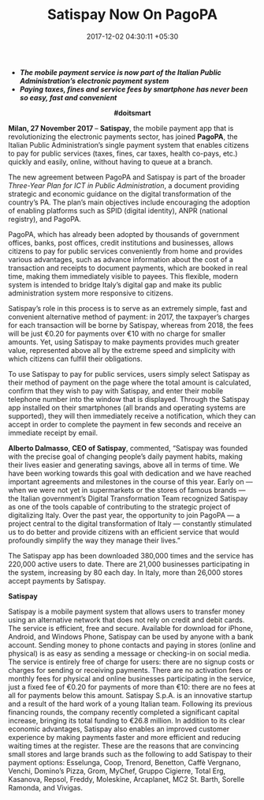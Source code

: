﻿---
title: Satispay Now On PagoPA
date: 2017-12-02 04:30:11 +05:30
categories:
- Fintech
- Insights
tags:
- Asia
- Europe
- news
- PagoPA
- Satispay
- US
category:
- Fintech
- Insights
layout: post
type: post
status: publish
Markets:
- Asia
- Europe
- news
- PagoPA
- Satispay
- US
Person: MEDICI Team
---

<ul>
<li style="text-align: left;"><em><b>The mobile payment service is now part of the Italian Public Administration’s electronic payment system</b></em></li>
<li style="text-align: left;"><em><b>Paying taxes, fines and service fees by smartphone has never been so easy, fast and convenient</b></em></li>
</ul>
<p style="text-align: center;"><b>#doitsmart</b></p>
<p><b>Milan, 27 November 2017 </b>– <b>Satispay</b>, the mobile payment app that is revolutionizing the electronic payments sector, has joined <b>PagoPA</b>, the Italian Public Administration’s single payment system that enables citizens to pay for public services (taxes, fines, car taxes, health co-pays, etc.) quickly and easily, online, without having to queue at a branch. </p>
<p>The new agreement between PagoPA and Satispay is part of the broader <i>Three-Year Plan for ICT in Public Administration</i>, a document providing strategic and economic guidance on the digital transformation of the country’s PA. The plan’s main objectives include encouraging the adoption of enabling platforms such as SPID (digital identity), ANPR (national registry), and PagoPA.</p>
<p>PagoPA, which has already been adopted by thousands of government offices, banks, post offices, credit institutions and businesses, allows citizens to pay for public services conveniently from home and provides various advantages, such as advance information about the cost of a transaction and receipts to document payments, which are booked in real time, making them immediately visible to payees. This flexible, modern system is intended to bridge Italy’s digital gap and make its public administration system more responsive to citizens.</p>
<p>Satispay’s role in this process is to serve as an extremely simple, fast and convenient alternative method of payment: in 2017, the taxpayer’s charges for each transaction will be borne by Satispay, whereas from 2018, the fees will be just €0.20 for payments over €10 with no charge for smaller amounts. Yet, using Satispay to make payments provides much greater value, represented above all by the extreme speed and simplicity with which citizens can fulfill their obligations.</p>
<p>To use Satispay to pay for public services, users simply select Satispay as their method of payment on the page where the total amount is calculated, confirm that they wish to pay with Satispay, and enter their mobile telephone number into the window that is displayed. Through the Satispay app installed on their smartphones (all brands and operating systems are supported), they will then immediately receive a notification, which they can accept in order to complete the payment in few seconds and receive an immediate receipt by email.</p>
<p><b>Alberto Dalmasso</b>, <b>CEO of Satispay</b>, commented, “Satispay was founded with the precise goal of changing people’s daily payment habits, making their lives easier and generating savings, above all in terms of time. We have been working towards this goal with dedication and we have reached important agreements and milestones in the course of this year. Early on — when we were not yet in supermarkets or the stores of famous brands — the Italian government’s Digital Transformation Team recognized Satispay as one of the tools capable of contributing to the strategic project of digitalizing Italy. Over the past year, the opportunity to join PagoPA — a project central to the digital transformation of Italy — constantly stimulated us to do better and provide citizens with an efficient service that would profoundly simplify the way they manage their lives.”</p>
<p>The Satispay app has been downloaded 380,000 times and the service has 220,000 active users to date. There are 21,000 businesses participating in the system, increasing by 80 each day. In Italy, more than 26,000 stores accept payments by Satispay.</p>
<p><b>Satispay </b></p>
<p>Satispay is a mobile payment system that allows users to transfer money using an alternative network that does not rely on credit and debit cards. The service is efficient, free and secure. Available for download for iPhone, Android, and Windows Phone, Satispay can be used by anyone with a bank account. Sending money to phone contacts and paying in stores (online and physical) is as easy as sending a message or checking-in on social media. The service is entirely free of charge for users: there are no signup costs or charges for sending or receiving payments. There are no activation fees or monthly fees for physical and online businesses participating in the service, just a fixed fee of €0.20 for payments of more than €10: there are no fees at all for payments below this amount. Satispay S.p.A. is an innovative startup and a result of the hard work of a young Italian team. Following its previous financing rounds, the company recently completed a significant capital increase, bringing its total funding to €26.8 million. In addition to its clear economic advantages, Satispay also enables an improved customer experience by making payments faster and more efficient and reducing waiting times at the register. These are the reasons that are convincing small stores and large brands such as the following to add Satispay to their payment options: Esselunga, Coop, Trenord, Benetton, Caffè Vergnano, Venchi, Domino’s Pizza, Grom, MyChef, Gruppo Cigierre, Total Erg, Kasanova, Repsol, Freddy, Moleskine, Arcaplanet, MC2 St. Barth, Sorelle Ramonda, and Vivigas.</p>
